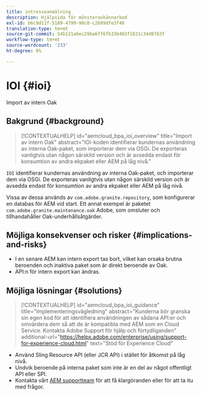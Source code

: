 ```yaml
---
title: intresseanmälning
description: Hjälpsida för mönsteravkännarkod
exl-id: b6c9d11f-5189-4799-98c0-c2699dfe3f40
translation-type: tm+mt
source-git-commit: 54b121a6ec29ba6ff6fb33b402f1821c34d0763f
workflow-type: tm+mt
source-wordcount: '233'
ht-degree: 0%

---
```


# IOI {#ioi}

Import av intern Oak

## Bakgrund {#background}

>[!CONTEXTUALHELP]
>id="aemcloud_bpa_ioi_overview"
>title="Import av intern Oak"
>abstract="IOI-koden identifierar kundernas användning av interna Oak-paket, som importerar dem via OSGi. De exporteras vanligtvis utan någon särskild version och är avsedda endast för konsumtion av andra ekpaket eller AEM på låg nivå."

`IOI` identifierar kundernas användning av interna Oak-paket, och importerar dem via OSGi. De exporteras vanligtvis utan någon särskild version och är avsedda endast för konsumtion av andra ekpaket eller AEM på låg nivå.

Vissa av dessa används av `com.adobe.granite.repository`, som konfigurerar en databas för AEM vid start. Ett annat exempel är paketet `com.adobe.granite.maintenance.oak` Adobe, som omsluter och tillhandahåller Oak-underhållsåtgärder.

## Möjliga konsekvenser och risker {#implications-and-risks}

* I en senare AEM kan intern export tas bort, vilket kan orsaka brutna beroenden och inaktiva paket som är direkt beroende av Oak.
* API:n för intern export kan ändras.

## Möjliga lösningar {#solutions}

>[!CONTEXTUALHELP]
>id="aemcloud_bpa_ioi_guidance"
>title="Implementeringsvägledning"
>abstract="Kunderna bör granska sin egen kod för att identifiera användningen av sådana API:er och omvärdera dem så att de är kompatibla med AEM som en Cloud Service. Kontakta Adobe Support för hjälp och förtydliganden"
>additional-url="https://helpx.adobe.com/enterprise/using/support-for-experience-cloud.html" text="Stöd för Experience Cloud"

* Använd Sling Resource API (eller JCR API) i stället för åtkomst på låg nivå.
* Undvik beroende på interna paket som inte är en del av något offentligt API eller SPI.
* Kontakta vårt [AEM supportteam](https://helpx.adobe.com/enterprise/using/support-for-experience-cloud.html) för att få klargöranden eller för att ta itu med frågor.
